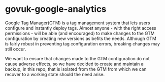 # govuk-google-analytics

Google Tag Manager(GTM) is a tag management system that lets users configure and instantly deploy tags. Almost anyone - with the right access permissions - will be able (and encouraged) to make changes to the GTM configuration by creating new versions as befits the needs. Although GTM is fairly robust in preventing tag configuration errors, breaking changes may still occur. 


We want to ensure that changes made to the GTM configuration do not cause adverse effects, so we have decided to create and maintain a backup, in this repo, that is isolated from the GTM from which we can recover to a working state should the need arise.

